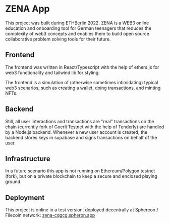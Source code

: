 # ZENA App 

This project was built during ETHBerlin 2022. ZENA is a WEB3 online education and onboarding tool for German teenagers that reduces the complexity of web3 concepts and enables them to build open source collaborative problem solving tools for their future.

## Frontend

The frontend was written in React/Typescript with the help of ethers.js for web3 functionality and tailwind lib for styling.

The frontend is a simulation of (otherwise sometimes intimidating) typical web3 scenarios, such as creating a wallet, doing transactions, and minting NFTs.

## Backend

Still, all user interactions and transactions are "real" transactions on the chain (currently fork of Goerli Testnet with the help of Tenderly) are handled by a Node.js backend. Whenever a new user account is created, the backend stores keys in supabase and signs transactions on behalf of the user.

## Infrastructure

In a future scenario this app is not running on Ethereum/Polygon testnet (fork), but on a private blockchain to keep a secure and enclosed playing ground.

## Deployment

This project is online in a test version, deployed decentrally at Sphereon / Filecoin network: [zena-cqgcg.spheron.app](https://zena-cqgcg.spheron.app/)


